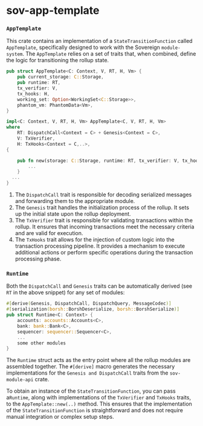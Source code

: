 # sov-app-template

### `AppTemplate`
This crate contains an implementation of a `StateTransitionFunction` called `AppTemplate`, specifically designed to work with the Sovereign `module-system`. The `AppTemplate` relies on a set of traits that, when combined, define the logic for transitioning the rollup state.

```rust
pub struct AppTemplate<C: Context, V, RT, H, Vm> {
    pub current_storage: C::Storage,
    pub runtime: RT,
    tx_verifier: V,
    tx_hooks: H,
    working_set: Option<WorkingSet<C::Storage>>,
    phantom_vm: PhantomData<Vm>,
}

impl<C: Context, V, RT, H, Vm> AppTemplate<C, V, RT, H, Vm>
where
    RT: DispatchCall<Context = C> + Genesis<Context = C>,
    V: TxVerifier,
    H: TxHooks<Context = C,..>,
{

    pub fn new(storage: C::Storage, runtime: RT, tx_verifier: V, tx_hooks: H) -> Self {
        ...
    }
  ...
}
```

1. The `DispatchCall`  trait is responsible for decoding serialized messages and forwarding them to the appropriate module.
1. The `Genesis` trait handles the initialization process of the rollup. It sets up the initial state upon the rollup deployment.
1. The `TxVerifier` trait is responsible for validating transactions within the rollup. It ensures that incoming transactions meet the necessary criteria and are valid for execution.
1. The `TxHooks` trait allows for the injection of custom logic into the transaction processing pipeline. It provides a mechanism to execute additional actions or perform specific operations during the transaction processing phase.

### `Runtime`
Both the `DispatchCall` and `Genesis` traits can be automatically derived (see `RT` in the above snippet) for any set of modules:

```rust
#[derive(Genesis, DispatchCall, DispatchQuery, MessageCodec)]
#[serialization(borsh::BorshDeserialize, borsh::BorshSerialize)]
pub struct Runtime<C: Context> {
    accounts: accounts::Accounts<C>,
    bank: bank::Bank<C>,
    sequencer: sequencer::Sequencer<C>,    
    ...
    some other modules
}
```

The `Runtime` struct acts as the entry point where all the rollup modules are assembled together. The `#[derive]` macro generates the necessary implementations for the `Genesis and DispatchCall` traits from the `sov-module-api` crate. 

To obtain an instance of the `StateTransitionFunction`, you can pass a`Runtime`, along with implementations of the `TxVerifier` and `TxHooks` traits, to the `AppTemplate::new(..)` method. This ensures that the implementation of the `StateTransitionFunction` is straightforward and does not require manual integration or complex setup steps. 



